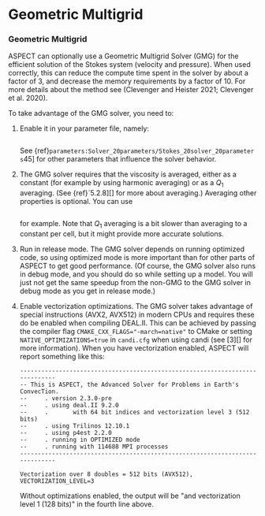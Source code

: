 
# Geometric Multigrid

### Geometric Multigrid

ASPECT can optionally use a Geometric Multigrid
Solver (GMG) for the efficient solution of the Stokes system (velocity and
pressure). When used correctly, this can reduce the compute time spent in the
solver by about a factor of 3, and decrease the memory requirements by a
factor of 10. For more details about the method see&nbsp;(Clevenger and
Heister 2021; Clevenger et al. 2020).

To take advantage of the GMG solver, you need to:

1.  Enable it in your parameter file, namely:

    ``` prmfile
    ```

    See&nbsp;{ref}`parameters:Solver_20parameters/Stokes_20solver_20parameters`45]
    for other parameters that influence the solver behavior.

2.  The GMG solver requires that the viscosity is averaged, either as a
    constant (for example by using harmonic averaging) or as a $Q_1$
    averaging. (See {ref}`5.2.8][] for more about averaging.)
    Averaging other properties is optional. You can use

    ``` prmfile
    ```

    for example. Note that $Q_1$ averaging is a bit slower than averaging to a
    constant per cell, but it might provide more accurate solutions.

3.  Run in release mode. The GMG solver depends on running optimized code, so
    using optimized mode is more important than for other parts of ASPECT to
    get good performance. (Of course, the GMG solver also runs in debug mode,
    and you should do so while setting up a model. You will just not get the
    same speedup from the non-GMG to the GMG solver in debug mode as you get
    in release mode.)

4.  Enable vectorization optimizations. The GMG solver takes advantage of
    special instructions (AVX2, AVX512) in modern CPUs and requires these do
    be enabled when compiling DEAL.II. This can
    be achieved by passing the compiler flag `CMAKE_CXX_FLAGS="-march=native"`
    to CMake or setting `NATIVE_OPTIMIZATIONS=true` in `candi.cfg` when using
    candi (see&nbsp;[3][] for more information). When you have vectorization
    enabled, ASPECT will report something like this:

    ``` ksh
    -----------------------------------------------------------------------------
    -- This is ASPECT, the Advanced Solver for Problems in Earth's ConvecTion.
    --     . version 2.3.0-pre
    --     . using deal.II 9.2.0
    --     .       with 64 bit indices and vectorization level 3 (512 bits)
    --     . using Trilinos 12.10.1
    --     . using p4est 2.2.0
    --     . running in OPTIMIZED mode
    --     . running with 114688 MPI processes
    -----------------------------------------------------------------------------

    Vectorization over 8 doubles = 512 bits (AVX512), VECTORIZATION_LEVEL=3
    ```

    Without optimizations enabled, the output will be "and vectorization
    level 1 (128 bits)" in the fourth line above.
